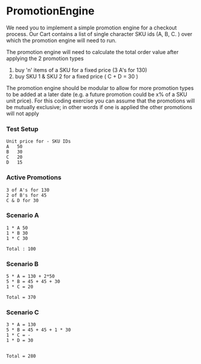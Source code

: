 # PromotionEngine

We need you to implement a simple promotion engine for a checkout process. Our Cart contains a list of single character SKU ids (A, B, C.	) over which the promotion engine will need to run.

The promotion engine will need to calculate the total order value after applying the 2 promotion types

1. buy 'n' items of a SKU for a fixed price (3 A's for 130)
2. buy SKU 1 & SKU 2 for a fixed price ( C + D = 30 )

The promotion engine should be modular to allow for more promotion types to be added at a later date (e.g. a future promotion could be x% of a SKU unit price). For this coding exercise you can assume that the promotions will be mutually exclusive; in other words if one is applied the other promotions will not apply

### Test Setup
```
Unit price for - SKU IDs 
A	50
B	30
C	20
D	15
```

### Active Promotions
```
3 of A's for 130
2 of B's for 45 
C & D for 30
```

### Scenario A
```
1 * A 50
1 * B 30 
1 * C 30

Total : 100
```

### Scenario B
```
5 * A = 130 + 2*50
5 * B = 45 + 45 + 30
1 * C = 20

Total = 370
```
### Scenario C
```
3 * A = 130
5 * B = 45 + 45 + 1 * 30
1 * C = -
1 * D = 30


Total = 280
```
